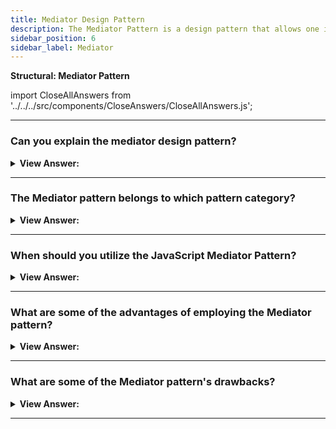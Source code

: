 ```yaml
---
title: Mediator Design Pattern
description: The Mediator Pattern is a design pattern that allows one item to notify another group of objects when an event or action occurs.
sidebar_position: 6
sidebar_label: Mediator
---
```


**Structural: Mediator Pattern**

import CloseAllAnswers from '../../../src/components/CloseAnswers/CloseAllAnswers.js';

<CloseAllAnswers />

---

### Can you explain the mediator design pattern?

<details className='answer'>
  <summary>
    <strong>View Answer:</strong>
  </summary>
  <div>
    <div>
      <strong>Interview Response:</strong> The Mediator Pattern is a design pattern that allows one item to notify another group of objects when an event or action occurs. The Mediator and Observer patterns vary in that the Mediator pattern allows one object to be alerted of events occurring in other objects. In contrast, the Observer pattern allows one object to subscribe to numerous events occurring in other objects.
<br/>
    </div>    
    <div>
</div><br />
  <div><strong className="codeExample">Code Example:</strong><br /><br />

<img src="/img/javascript-mediator.jpg
" /><br /><br />

**The objects participating in this pattern are:**

**Mediator** -- example code: _Chatroom_

- It specifies an interface for interacting with Colleague objects
- Maintains references to Colleague objects
- Manages central control over operations

**Colleagues** -- example code: _Participants_

- objects that the Mediator is mediating
- each instance maintains a connection (reference) to the Mediator

<br/>

```js
let Participant = function (name) {
  this.name = name;
  this.chatroom = null;
};

Participant.prototype = {
  send: function (message, to) {
    this.chatroom.send(message, this, to);
  },
  receive: function (message, from) {
    console.log(from.name + ' to ' + this.name + ': ' + message);
  },
};

let Chatroom = function () {
  let participants = {};

  return {
    register: function (participant) {
      participants[participant.name] = participant;
      participant.chatroom = this;
    },

    send: function (message, from, to) {
      if (to) {
        // single message
        to.receive(message, from);
      } else {
        // broadcast message
        for (key in participants) {
          if (participants[key] !== from) {
            participants[key].receive(message, from);
          }
        }
      }
    },
  };
};

function run() {
  let yoko = new Participant('Yoko');
  let john = new Participant('John');
  let paul = new Participant('Paul');
  let ringo = new Participant('Ringo');

  let chatroom = new Chatroom();
  chatroom.register(yoko);
  chatroom.register(john);
  chatroom.register(paul);
  chatroom.register(ringo);

  yoko.send('All you need is love.');
  yoko.send('I love you John.');
  john.send('Hey, no need to broadcast', yoko);
  paul.send('Ha, I heard that!');
  ringo.send('Paul, what do you think?', paul);
}

run();

/*

Output:

Yoko to John: All you need is love.
Yoko to Paul: All you need is love.
Yoko to Ringo: All you need is love.
Yoko to John: I love you John.
Yoko to Paul: I love you John.
Yoko to Ringo: I love you John.
John to Yoko: Hey, no need to broadcast
Paul to Yoko: Ha, I heard that!
Paul to John: Ha, I heard that!
Paul to Ringo: Ha, I heard that!
Ringo to Paul: Paul, what do you think?

*/
```

</div>
 </div>

</details>

---

### The Mediator pattern belongs to which pattern category?

<details>
  <summary>
    <strong>View Answer:</strong>
  </summary>
  <div>
    <div>
      <strong>Interview Response:</strong> The Mediator pattern is a type of behavioral design pattern.
    </div>
  </div>
</details>

---

### When should you utilize the JavaScript Mediator Pattern?

<details>
  <summary>
    <strong>View Answer:</strong>
  </summary>
  <div>
    <div>
      <strong>Interview Response:</strong> It can get used:
    </div><br/>

- If your system has several components that must communicate with one another.
- To avoid tight object coupling in a system with many objects.
- To enhance code readability.
- To make it easier to maintain code.
- If communication between objects gets complicated or impedes code reusability

<br />
  </div>
</details>

---

### What are some of the advantages of employing the Mediator pattern?

<details>
  <summary>
    <strong>View Answer:</strong>
  </summary>
  <div>
    <div>
      <strong>Interview Response:</strong> Benefits of the Mediator Pattern
    </div>
    <br />
    <div></div>

- Singular Responsibility Principle -- You may consolidate the communications between numerous components into a single location, making them easier to understand and maintain.
- The Open/Closed Principle You can add new mediators without changing the key components.
- You can reduce coupling between software components.
- Individual components can get reused more quickly.

<br />
  </div>
</details>

---

### What are some of the Mediator pattern's drawbacks?

<details>
  <summary>
    <strong>View Answer:</strong>
  </summary>
  <div>
    <div>
      <strong>Interview Response:</strong> Drawbacks of the Iterator Pattern.
    </div>
    <br />
    <div></div>

- A mediator can evolve into a God Object over time.

<br />
  </div>
</details>

---
